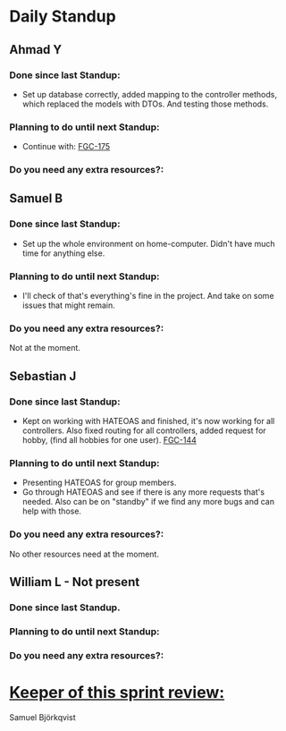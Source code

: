 # Daily Standup

## Ahmad Y 

### Done since last Standup:

- Set up database correctly, added mapping to the controller methods, which replaced the models with DTOs. And testing those methods.

### Planning to do until next Standup:

- Continue with: [FGC-175](https://sebastianjones.atlassian.net/browse/FGC-175)

### Do you need any extra resources?:



## Samuel B

### Done since last Standup:

- Set up the whole environment on home-computer. Didn't have much time for anything else.

### Planning to do until next Standup:

- I'll check of that's everything's fine in the project. And take on some issues that might remain. 

### Do you need any extra resources?:

  Not at the moment. 

## Sebastian J

### Done since last Standup:

- Kept on working with HATEOAS and finished, it's now working for all controllers. Also fixed routing for all controllers, added request for hobby, (find all hobbies for one user). [FGC-144](https://sebastianjones.atlassian.net/browse/FGC-144)

### Planning to do until next Standup:

- Presenting HATEOAS for group members.
- Go through HATEOAS and see if there is any more requests that's needed. Also can be on "standby" if we find any more bugs and can help with those.

### Do you need any extra resources?:

No other resources need at the moment. 



## William L - Not present

### Done since last Standup.



### Planning to do until next Standup:



### Do you need any extra resources?:





# **<u>Keeper of this sprint review:</u>**

Samuel Björkqvist 